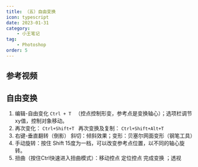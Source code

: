 ```yaml
---
title: （五）自由变换
icon: typescript
date: 2023-01-31
category:
    - 小王笔记
tag: 
    - Photoshop
order: 5
---
```


## 参考视频


## 自由变换
1. 编辑-自由变化 `Ctrl + T ` （控点控制形变，参考点是变换轴心）；选项栏调节xy值，控制对象移动。
2. 再次变化： `Ctrl+Shift+T ` 再次变换及复制： `Ctrl+Shift+Alt+T`
3. 右键-垂直翻转（倒影） 斜切：倾斜效果；变形：贝塞尔网面变形（钢笔工具）
4. 手动旋转：按住 Shift 15度为一档，可以改变参考点位置，以不同的轴心旋转。
5. 扭曲（按住Ctrl快速进入扭曲模式）：移动控点 定位控点 完成变换 ；透视